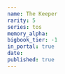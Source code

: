 ```yaml
---
name: The Keeper
rarity: 5
series: tos
memory_alpha:
bigbook_tier: -1
in_portal: true
date:
published: true
---
```



